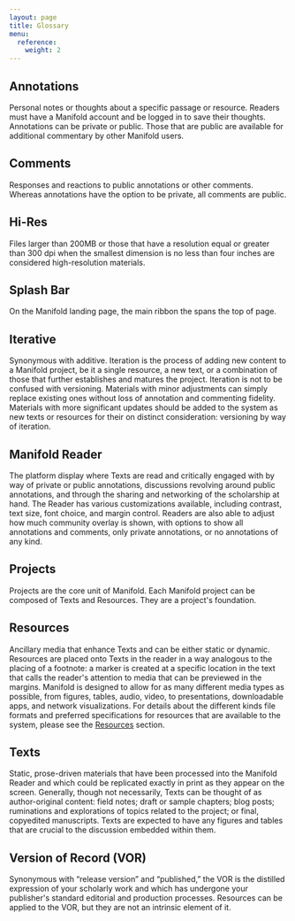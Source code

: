 ```yaml
---
layout: page
title: Glossary
menu:
  reference:
    weight: 2
---
```


## Annotations
Personal notes or thoughts about a specific passage or resource. Readers must have a Manifold account and be logged in to save their thoughts. Annotations can be private or public. Those that are public are available for additional commentary by other Manifold users.

## Comments
Responses and reactions to public annotations or other comments. Whereas annotations have the option to be private, all comments are public.

## Hi-Res
Files larger than 200MB or those that have a resolution equal or greater than 300 dpi when the smallest dimension is no less than four inches are considered high-resolution materials.

## Splash Bar
On the Manifold landing page, the main ribbon the spans the top of page.

## Iterative
Synonymous with additive. Iteration is the process of adding new content to a Manifold project, be it a single resource, a new text, or a combination of those that further establishes and matures the project. Iteration is not to be confused with versioning. Materials with minor adjustments can simply replace existing ones without loss of annotation and commenting fidelity. Materials with more significant updates should be added to the system as new texts or resources for their on distinct consideration: versioning by way of iteration.

## Manifold Reader
The platform display where Texts are read and critically engaged with by way of private or public annotations, discussions revolving around public annotations, and through the sharing and networking of the scholarship at hand. The Reader has various customizations available, including contrast, text size, font choice, and margin control. Readers are also able to adjust how much community overlay is shown, with options to show all annotations and comments, only private annotations, or no annotations of any kind.

## Projects
Projects are the core unit of Manifold. Each Manifold project can be composed of Texts and Resources. They are a project's foundation.

## Resources
Ancillary media that enhance Texts and can be either static or dynamic. Resources are placed onto Texts in the reader in a way analogous to the placing of a footnote: a marker is created at a specific location in the text that calls the reader's attention to media that can be previewed in the margins. Manifold is designed to allow for as many different media types as possible, from figures, tables, audio, video, to presentations, downloadable apps, and network visualizations. For details about the different kinds file formats and preferred specifications for resources that are available to the system, please see the [Resources](/docs/reading/resources.html) section.

## Texts
Static, prose-driven materials that have been processed into the Manifold Reader and which could be replicated exactly in print as they appear on the screen. Generally, though not necessarily, Texts can be thought of as author-original content: field notes; draft or sample chapters; blog posts; ruminations and explorations of topics related to the project; or final, copyedited manuscripts. Texts are expected to have any figures and tables that are crucial to the discussion embedded within them.

## Version of Record (VOR)
Synonymous with “release version” and “published,” the VOR is the distilled expression of your scholarly work and which has undergone your publisher's standard editorial and production processes. Resources can be applied to the VOR, but they are not an intrinsic element of it.
